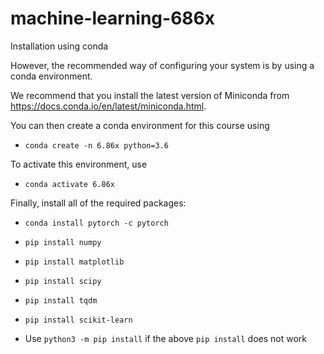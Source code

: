 # machine-learning-686x

Installation using conda

However, the recommended way of configuring your system is by using a conda environment.

We recommend that you install the latest version of Miniconda from https://docs.conda.io/en/latest/miniconda.html.

You can then create a conda environment for this course using

- `conda create -n 6.86x python=3.6`

To activate this environment, use

- `conda activate 6.86x`

Finally, install all of the required packages:

- `conda install pytorch -c pytorch`
- `pip install numpy`
- `pip install matplotlib`
- `pip install scipy`
- `pip install tqdm`
- `pip install scikit-learn`

- Use `python3 -m pip install` if the above `pip install` does not work
